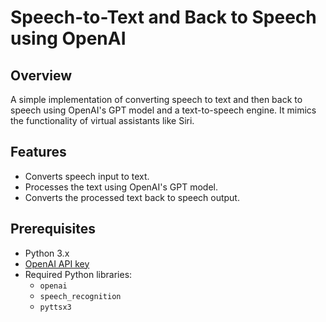 # Speech-to-Text and Back to Speech using OpenAI

## Overview
A simple implementation of converting speech to text and then back to speech using OpenAI's GPT model and a text-to-speech engine. It mimics the functionality of virtual assistants like Siri.

## Features

- Converts speech input to text.
- Processes the text using OpenAI's GPT model.
- Converts the processed text back to speech output.

## Prerequisites

- Python 3.x
- [OpenAI API key](https://beta.openai.com/signup/)
- Required Python libraries:
  - `openai`
  - `speech_recognition`
  - `pyttsx3`
